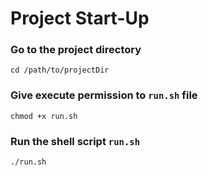 # Project Start-Up
### Go to the project directory
```
cd /path/to/projectDir
```
### Give execute permission to `run.sh` file 
```
chmod +x run.sh
```
### Run the shell script `run.sh`  
```
./run.sh
```